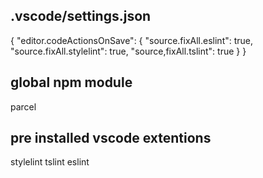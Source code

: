 ## .vscode/settings.json
{
  "editor.codeActionsOnSave": {
    "source.fixAll.eslint": true,
    "source.fixAll.stylelint": true,
    "source,fixAll.tslint": true
  }
}

## global npm module
parcel

## pre installed vscode extentions

stylelint
tslint
eslint